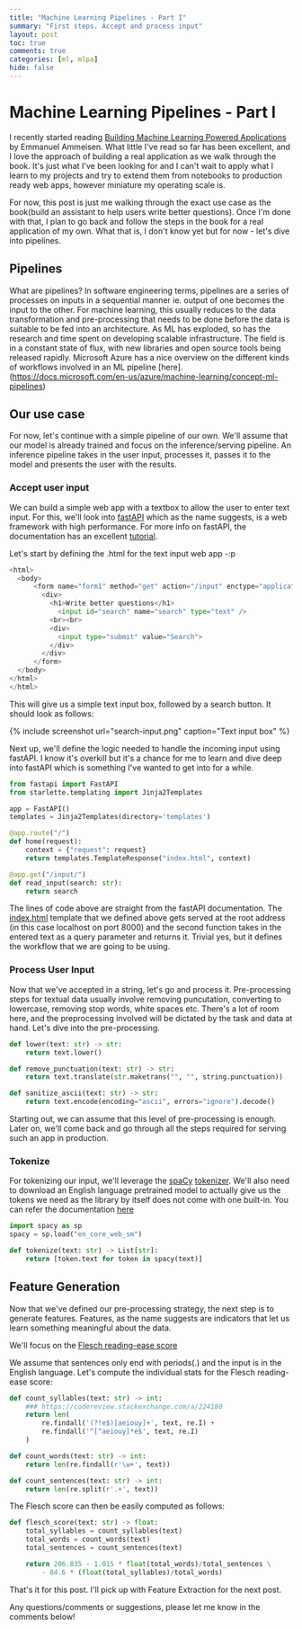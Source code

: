 ```yaml
---
title: "Machine Learning Pipelines - Part I"
summary: "First steps. Accept and process input"
layout: post
toc: true
comments: true
categories: [ml, mlpa]
hide: false
---
```

# Machine Learning Pipelines - Part I

I recently started reading [Building Machine Learning Powered Applications](https://www.oreilly.com/library/view/building-machine-learning/9781492045106/) by Emmanuel Ammeisen. What little I've read so far has been excellent, and I love the approach of building a real application as we walk through the book. It's just what I've been looking for and I can't wait to apply what I learn to my projects and try to extend them from notebooks to production ready web apps, however miniature my operating scale is. 

For now, this post is just me walking through the exact use case as the book(build an assistant to help users write better questions). Once I'm done with that, I plan to go back and follow the steps in the book for a real application of my own. What that is, I don't know yet but for now - let's dive into pipelines. 

## Pipelines 

What are pipelines? In software engineering terms, pipelines are a series of processes on inputs in a sequential manner ie. output of one becomes the input to the other. For machine learning, this usually reduces to the data transformation and pre-processing that needs to be done before the data is suitable to be fed into an architecture. As ML has exploded, so has the research and time spent on developing scalable infrastructure. The field is in a constant state of flux, with new libraries and open source tools being released rapidly. Microsoft Azure  has a nice overview on the different kinds of workflows involved in an ML pipeline [here].(https://docs.microsoft.com/en-us/azure/machine-learning/concept-ml-pipelines)

## Our use case

For now, let's continue with a simple pipeline of our own. We'll assume that our model is already trained and focus on the inference/serving pipeline. An inference pipeline takes in the user input, processes it, passes it to the model and presents the user with the results.

### Accept user input

We can build a simple web app with a textbox to allow the user to enter text input. For this, we'll look into [fastAPI](https://github.com/tiangolo/fastapi) which as the name suggests, is a web framework with high performance. For more info on fastAPI, the documentation has an excellent [tutorial](https://fastapi.tiangolo.com/).

Let's start by defining the .html for the text input web app -:p

```python
<html>
  <body>
      <form name="form1" method="get" action="/input" enctype="application/json">    
        <div>
          <h1>Write better questions</h1>
            <input id="search" name="search" type="text" />
          <br><br>
          <div>
            <input type="submit" value="Search">
          </div>
        </div>
      </form>
  </body>
</html>
</html>
```

This will give us a simple text input box, followed by a search button. It should look as follows:

{% include screenshot url="search-input.png" caption="Text input box" %}

Next up, we'll define the logic needed to handle the incoming input using fastAPI. I know it's overkill but it's a chance for me to learn and dive deep into fastAPI which is something I've wanted to get into for a while. 

```python
from fastapi import FastAPI
from starlette.templating import Jinja2Templates

app = FastAPI()
templates = Jinja2Templates(directory='templates')

@app.route("/")
def home(request):
    context = {"request": request}
    return templates.TemplateResponse("index.html", context)

@app.get("/input/")
def read_input(search: str):
    return search
```

The lines of code above are straight from the fastAPI documentation. The [index.html](#accept-user-input) template that we defined above gets served at the root address (in this case localhost on port 8000) and the second function takes in the entered text as a query parameter and returns it. Trivial yes, but it defines the workflow that we are going to be using. 

### Process User Input

Now that we've accepted in a string, let's go and process it. Pre-processing steps for textual data usually involve removing puncutation, converting to lowercase, removing stop words, white spaces etc. There's a lot of room here, and the preprocessing involved will be dictated by the task and data at hand. Let's dive into the pre-processing.

```python
def lower(text: str) -> str:
    return text.lower()

def remove_punctuation(text: str) -> str:
    return text.translate(str.maketrans("", "", string.punctuation))

def sanitize_ascii(text: str) -> str:
    return text.encode(encoding="ascii", errors="ignore").decode()
```

Starting out, we can assume that this level of pre-processing is enough. Later on, we'll come back and go through all the steps required for serving such an app in production.

### Tokenize

For tokenizing our input, we'll leverage the [spaCy](https://spacy.io) [tokenizer](https://spacy.io/api/tokenizer). We'll also need to download an English language pretrained model to actually give us the tokens we need as the library by itself does not come with one built-in. You can refer the documentation [here](https://spacy.io/models/en) 

```python
import spacy as sp
spacy = sp.load("en_core_web_sm")

def tokenize(text: str) -> List[str]:
    return [token.text for token in spacy(text)]
```

## Feature Generation

Now that we've defined our pre-processing strategy, the next step is to generate features. Features, as the name suggests are indicators that let us learn something meaningful about the data.

We'll focus on the [Flesch reading-ease score](https://en.wikipedia.org/wiki/Flesch%E2%80%93Kincaid_readability_tests#Flesch_reading_ease)

We assume that sentences only end with periods(.) and the input is in the English language. Let's compute the individual stats for the Flesch reading-ease score:

```python
def count_syllables(text: str) -> int:
    ### https://codereview.stackexchange.com/a/224180
    return len(
        re.findall('(?!e$)[aeiouy]+', text, re.I) +
        re.findall('^[^aeiouy]*e$', text, re.I)
    )

def count_words(text: str) -> int:
    return len(re.findall(r'\w+', text))

def count_sentences(text: str) -> int:
    return len(re.split(r'.+', text))
```

The Flesch score can then be easily computed as follows:
```python
def flesch_score(text: str) -> float:
    total_syllables = count_syllables(text)
    total_words = count_words(text)
    total_sentences = count_sentences(text)

    return 206.835 - 1.015 * float(total_words)/total_sentences \
        - 84.6 * (float(total_syllables)/total_words)
```

That's it for this post. I'll pick up with Feature Extraction for the next post. 

Any questions/comments or suggestions, please let me know in the comments below!
